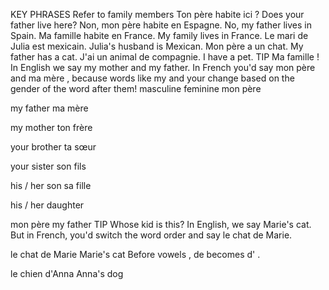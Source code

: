 KEY PHRASES
Refer to family members
Ton père habite ici ?
Does your father live here?
Non, mon père habite en Espagne.
No, my father lives in Spain.
Ma famille habite en France.
My family lives in France.
Le mari de Julia est mexicain.
Julia's husband is Mexican.
Mon père a un chat.
My father has a cat.
J'ai un animal de compagnie.
I have a pet.
TIP
Ma famille !
In English we say my mother and my father. In French you'd say 
mon père
 and 
ma mère
, because words like my and your change based on the 
gender
 of the word after them!
masculine
feminine
mon père

my father
ma mère

my mother
ton frère
 
your brother
ta sœur

your sister
son fils

his / her son
sa fille

his / her daughter

mon père
my father
TIP
Whose kid is this?
In English, we say Marie's cat. But in French, you'd switch the word order and say 
le chat de Marie.
 

le chat de Marie
Marie's cat
Before 
vowels
, 
de
 becomes 
d'
.

le chien d'Anna
Anna's dog
